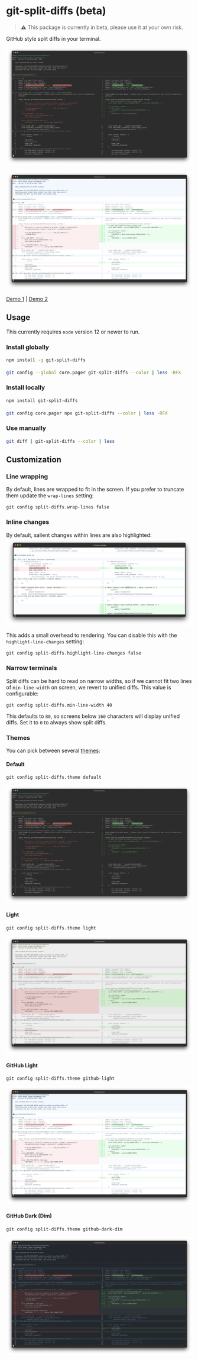 # git-split-diffs (beta)

> ⚠️ This package is currently in beta, please use it at your own risk.

GitHub style split diffs in your terminal.

![Screenshot of default theme](screenshots/default.png)

![Screenshot of github-light theme](screenshots/github-light.png)

[Demo 1](https://asciinema.org/a/6MZ4GWjfIyODdts9tjnN0YPy8?t=3) | [Demo 2](https://asciinema.org/a/qqkVNGVX7WyL5PQ3rfXTTISMv?t=3)

## Usage

This currently requires `node` version 12 or newer to run.

### Install globally

```sh
npm install -g git-split-diffs

git config --global core.pager git-split-diffs --color | less -RFX
```

### Install locally

```sh
npm install git-split-diffs

git config core.pager npx git-split-diffs --color | less -RFX
```

### Use manually

```sh
git diff | git-split-diffs --color | less
```

## Customization

### Line wrapping

By default, lines are wrapped to fit in the screen. If you prefer to truncate them update the `wrap-lines` setting:
```
git config split-diffs.wrap-lines false
```

### Inline changes

By default, salient changes within lines are also highlighted:
![Screenshot of inline changes](screenshots/inline-changes.png)

This adds a small overhead to rendering. You can disable this with the `highlight-line-changes` setting:
```
git config split-diffs.highlight-line-changes false
```

### Narrow terminals

Split diffs can be hard to read on narrow widths, so if we cannot fit two lines of `min-line-width` on screen, we revert to unified diffs. This value is configurable:
```
git config split-diffs.min-line-width 40
```
This defaults to `80`, so screens below `160` characters will display unified diffs. Set it to `0` to always show split diffs.

### Themes

You can pick between several [themes](src/themeDefinitions.ts):

#### Default

```
git config split-diffs.theme default
```

![Screenshot of default theme](screenshots/default.png)


#### Light

```
git config split-diffs.theme light
```

![Screenshot of light theme](screenshots/light.png)

#### GitHub Light

```
git config split-diffs.theme github-light
```

![Screenshot of GitHub Light theme](screenshots/github-light.png)

#### GitHub Dark (Dim)

```
git config split-diffs.theme github-dark-dim
```

![Screenshot of GitHub Dark (Dim) theme](screenshots/github-dark-dim.png)

